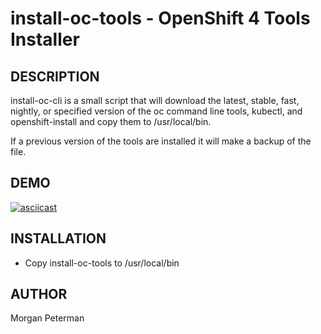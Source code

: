 install-oc-tools - OpenShift 4 Tools Installer
===========================================

DESCRIPTION
------------
install-oc-cli is a small script that will download the latest, stable, fast, nightly, or specified version of the oc command line tools, kubectl, and openshift-install and copy them to /usr/local/bin.

If a previous version of the tools are installed it will make a backup of the file.

DEMO
------------
[![asciicast](https://asciinema.org/a/BgmKsQEvOwvppxX4kp5jug7eu.svg)](https://asciinema.org/a/BgmKsQEvOwvppxX4kp5jug7eu)

INSTALLATION
------------
* Copy install-oc-tools to /usr/local/bin

AUTHOR
------
Morgan Peterman
